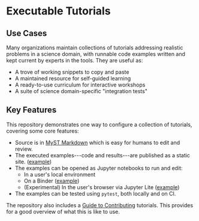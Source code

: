 # Executable Tutorials

## Use Cases

Many organizations maintain collections of tutorials addressing realistic
problems in a science domain, with runnable code examples written and
kept current by experts in the tools. They are useful as:

- A trove of working snippets to copy and paste
- A maintained resource for self-guided learning
- A ready-to-use curriculum for interactive workshops
- A suite of science domain-specific "integration tests"

## Key Features

This repository demonstrates one way to configure a collection of tutorials,
covering some core features:

- Source is in [MyST Markdown][] which is easy for humans to edit and review.
- The executed examples---code and results---are published as a static site.
  ([example][static site example])
- The examples can be opened as Jupyter notebooks to run and edit:
  - In a user's local environment
  - On a Binder ([example][binder example])
  - (Experimental) In the user's browser via Jupyter Lite ([example][jupyterlite example])
- The examples can be tested using `pytest`, both locally and on CI.

The repository also includes a [Guide to Contributing][] tutorials. This
provides for a good overview of what this is like to use.

[Myst Markdown]: https://mystmd.org/guide/typography
[static site example]: https://scientific-python.github.io/exeuctable-tutorials/
[binder example]: https://mybinder.org/v2/gh/scientific-python/executable-tutorials/main
[jupyterlite example]: https://scientific-python.github.io/executable-tutorials/jupyterlite/lab/index.html
[Guide to Contributing]: https://scentific-python.org/executable-tutorials/contributing.html
